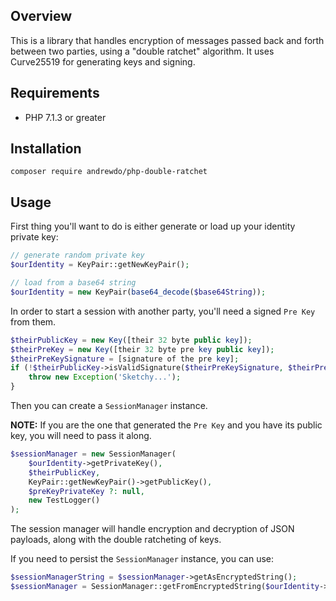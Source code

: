 ## Overview
This is a library that handles encryption of messages passed back and forth between two parties,
using a "double ratchet" algorithm. It uses Curve25519 for generating keys and signing.

## Requirements
- PHP 7.1.3 or greater

## Installation
`composer require andrewdo/php-double-ratchet`

## Usage
First thing you'll want to do is either generate or load up your identity private key:

```php
// generate random private key
$ourIdentity = KeyPair::getNewKeyPair();

// load from a base64 string
$ourIdentity = new KeyPair(base64_decode($base64String));
```

In order to start a session with another party, you'll need a signed `Pre Key` from them.
```php
$theirPublicKey = new Key([their 32 byte public key]);
$theirPreKey = new Key([their 32 byte pre key public key]);
$theirPreKeySignature = [signature of the pre key];
if (!$theirPublicKey->isValidSignature($theirPreKeySignature, $theirPreKey->getValue())) {
    throw new Exception('Sketchy...');
} 
```

Then you can create a `SessionManager` instance.

**NOTE:** If you are the one that generated the `Pre Key` and you have its public key,
you will need to pass it along.
```php
$sessionManager = new SessionManager(
    $ourIdentity->getPrivateKey(),
    $theirPublicKey,
    KeyPair::getNewKeyPair()->getPublicKey(),
    $preKeyPrivateKey ?: null,
    new TestLogger()
);
```

The session manager will handle encryption and decryption of JSON payloads, along with the double ratcheting of keys.

If you need to persist the `SessionManager` instance, you can use:
```php
$sessionManagerString = $sessionManager->getAsEncryptedString();
$sessionManager = SessionManager::getFromEncryptedString($ourIdentity->getPrivateKey(), $sessionManagerString);
```